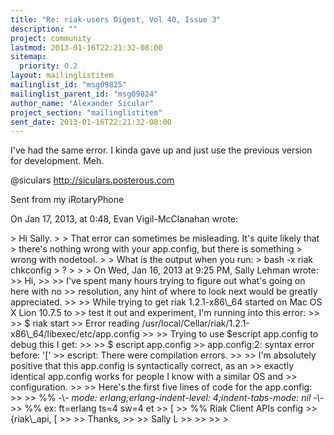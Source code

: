 ```yaml
---
title: "Re: riak-users Digest, Vol 40, Issue 3"
description: ""
project: community
lastmod: 2013-01-16T22:21:32-08:00
sitemap:
  priority: 0.2
layout: mailinglistitem
mailinglist_id: "msg09825"
mailinglist_parent_id: "msg09824"
author_name: "Alexander Sicular"
project_section: "mailinglistitem"
sent_date: 2013-01-16T22:21:32-08:00
---
```



I've had the same error. I kinda gave up and just use the previous version for 
development. Meh. 


@siculars
http://siculars.posterous.com

Sent from my iRotaryPhone

On Jan 17, 2013, at 0:48, Evan Vigil-McClanahan  wrote:

&gt; Hi Sally.
&gt; 
&gt; That error can sometimes be misleading. It's quite likely that
&gt; there's nothing wrong with your app.config, but there is something
&gt; wrong with nodetool.
&gt; 
&gt; What is the output when you run:
&gt; bash -x riak chkconfig
&gt; ?
&gt; 
&gt; 
&gt; On Wed, Jan 16, 2013 at 9:25 PM, Sally Lehman  wrote:
&gt;&gt; Hi,
&gt;&gt; 
&gt;&gt; I've spent many hours trying to figure out what's going on here with no
&gt;&gt; resolution, any hint of where to look next would be greatly appreciated.
&gt;&gt; 
&gt;&gt; While trying to get riak 1.2.1-x86\\_64 started on Mac OS X Lion 10.7.5 to
&gt;&gt; test it out and experiment, I'm running into this error:
&gt;&gt; 
&gt;&gt; $ riak start
&gt;&gt; Error reading /usr/local/Cellar/riak/1.2.1-x86\\_64/libexec/etc/app.config
&gt;&gt; 
&gt;&gt; Trying to use $escript app.config to debug this I get:
&gt;&gt; 
&gt;&gt; $ escript app.config
&gt;&gt; app.config:2: syntax error before: '['
&gt;&gt; escript: There were compilation errors.
&gt;&gt; 
&gt;&gt; I'm absolutely positive that this app.config is syntactically correct, as an
&gt;&gt; exactly identical app.config works for people I know with a similar OS and
&gt;&gt; configuration.
&gt;&gt; 
&gt;&gt; Here's the first five lines of code for the app.config:
&gt;&gt; 
&gt;&gt; %% -\\*- mode: erlang;erlang-indent-level: 4;indent-tabs-mode: nil -\\*-
&gt;&gt; %% ex: ft=erlang ts=4 sw=4 et
&gt;&gt; [
&gt;&gt; %% Riak Client APIs config
&gt;&gt; {riak\\_api, [
&gt;&gt; 
&gt;&gt; Thanks,
&gt;&gt; 
&gt;&gt; Sally L
&gt;&gt; 
&gt;&gt; 
&gt;&gt; 
&gt; 

